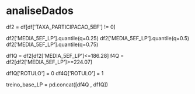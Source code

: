 # analiseDados



df2 = df[df['TAXA_PARTICIPACAO_5EF'] != 0]


df2['MEDIA_5EF_LP'].quantile(q=0.25)
df2['MEDIA_5EF_LP'].quantile(q=0.5)
df2['MEDIA_5EF_LP'].quantile(q=0.75)



df1Q = df2[df2['MEDIA_5EF_LP']<=186.28]
f4Q = df2[df2['MEDIA_5EF_LP']>=224.07]

df1Q['ROTULO'] = 0
df4Q['ROTULO'] = 1


treino_base_LP = pd.concat([df4Q , df1Q])
